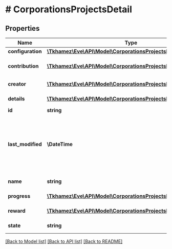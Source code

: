 # # CorporationsProjectsDetail

## Properties

Name | Type | Description | Notes
------------ | ------------- | ------------- | -------------
**configuration** | [**\Tkhamez\Eve\API\Model\CorporationsProjectsDetailConfiguration**](CorporationsProjectsDetailConfiguration.md) |  |
**contribution** | [**\Tkhamez\Eve\API\Model\CorporationsProjectsDetailContribution**](CorporationsProjectsDetailContribution.md) | Project&#39;s contribution settings | [optional]
**creator** | [**\Tkhamez\Eve\API\Model\CorporationsProjectsDetailCreator**](CorporationsProjectsDetailCreator.md) | Project&#39;s creator |
**details** | [**\Tkhamez\Eve\API\Model\CorporationsProjectsDetailDetails**](CorporationsProjectsDetailDetails.md) | Project&#39;s details |
**id** | **string** |  |
**last_modified** | **\DateTime** | Moment this project was last modified. Project contributions also count as a modification |
**name** | **string** | Project&#39;s name |
**progress** | [**\Tkhamez\Eve\API\Model\CorporationsProjectsDetailProgress**](CorporationsProjectsDetailProgress.md) | Project&#39;s progress |
**reward** | [**\Tkhamez\Eve\API\Model\CorporationsProjectsDetailReward**](CorporationsProjectsDetailReward.md) | Project&#39;s reward | [optional]
**state** | **string** | Project&#39;s current state |

[[Back to Model list]](../../README.md#models) [[Back to API list]](../../README.md#endpoints) [[Back to README]](../../README.md)
